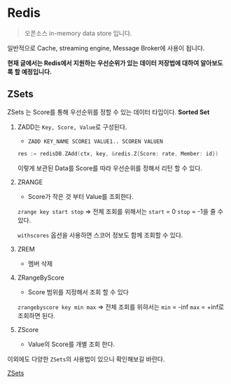 # Redis

> 오픈소스 in-memory data store 입니다.

일반적으로 Cache, streaming engine, Message Broker에 사용이 됩니다.

**현재 글에서는 Redis에서 지원하는 우선순위가 있는 데이터 저장법에 대하여 알아보도록 할 예정입니다.**

## ZSets

ZSets 는 Score를 통해 우선순위를 정할 수 있는 데이터 타입이다. **Sorted Set**

1. ZADD는 `Key, Score, Value`로 구성된다. 

    - `ZADD KEY_NAME SCORE1 VALUE1.. SCOREN VALUEN`

    ```go
    res := redisDB.ZAdd(ctx, key, &redis.Z{Score: rate, Member: id})
    ```

    이렇게 보관된 Data를 Score를 따라 우선순위를 정해서 리턴 할 수 있다.

2. ZRANGE

    - Score가 작은 것 부터 Value를 조회한다.

    `zrange key start stop` => 전체 조회를 위해서는 `start` = 0 `stop` = -1을 줄 수 있다.

    `withscores` 옵션을 사용하면 스코어 정보도 함께 조회할 수 있다.

3. ZREM

    - 멤버 삭제

4. ZRangeByScore
    
    - Score 범위를 지정해서 조회 할 수 있다 

    `zrangebyscore key min max` => 전체 조회를 위햐서는 `min` = -inf `max` = +inf로 조회하면 된다.

5. ZScore
    
    - Value의 Score를 개별 조회 한다.


이외에도 다양한 `ZSets`의 사용법이 있으니 확인해보길 바란다.

[ZSets](http://redisgate.kr/redis/command/zsets.php)